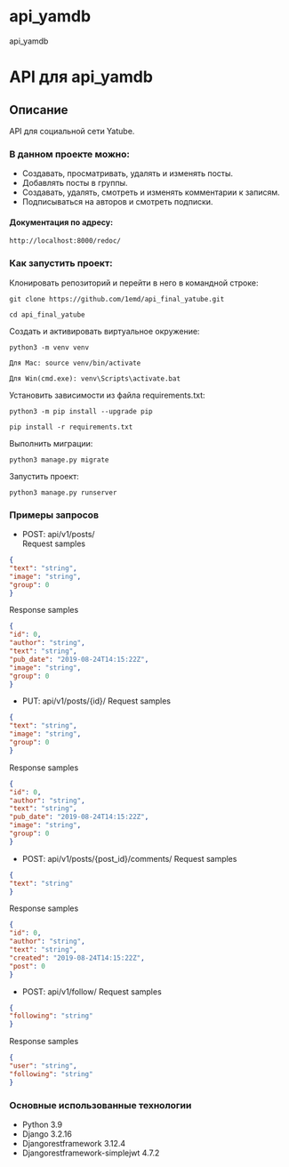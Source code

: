# api_yamdb
api_yamdb

# API для api_yamdb

## Описание

API для социальной сети Yatube.

### В данном проекте можно:
* Создавать, просматривать, удалять и изменять посты.
* Добавлять посты в группы.
* Создавать, удалять, смотреть и изменять комментарии к записям.
* Подписываться на авторов и смотреть подписки.

#### Документация по адресу:
```
http://localhost:8000/redoc/
```

### Как запустить проект:

Клонировать репозиторий и перейти в него в командной строке:

```
git clone https://github.com/1emd/api_final_yatube.git 
```

```
cd api_final_yatube
```

Cоздать и активировать виртуальное окружение:

```
python3 -m venv venv
```

```
Для Mac: source venv/bin/activate
```

```
Для Win(cmd.exe): venv\Scripts\activate.bat
```

Установить зависимости из файла requirements.txt:

```
python3 -m pip install --upgrade pip
```

```
pip install -r requirements.txt
```

Выполнить миграции:

```
python3 manage.py migrate
```

Запустить проект:

```
python3 manage.py runserver
```

### Примеры запросов
- POST: api/v1/posts/  
Request samples 
```json
{
"text": "string",
"image": "string",
"group": 0
} 
```
Response samples
```json
{
"id": 0,
"author": "string",
"text": "string",
"pub_date": "2019-08-24T14:15:22Z",
"image": "string",
"group": 0
}
```
- PUT: api/v1/posts/{id}/
Request samples 
```json
{
"text": "string",
"image": "string",
"group": 0
}
```
Response samples
```json
{
"id": 0,
"author": "string",
"text": "string",
"pub_date": "2019-08-24T14:15:22Z",
"image": "string",
"group": 0
}
```
- POST: api/v1/posts/{post_id}/comments/
Request samples
```json
{
"text": "string"
}
```
Response samples
```json
{
"id": 0,
"author": "string",
"text": "string",
"created": "2019-08-24T14:15:22Z",
"post": 0
}
```
- POST: api/v1/follow/
Request samples 
```json
{
"following": "string"
}
```
Response samples
```json
{
"user": "string",
"following": "string"
}
```

### Основные использованные технологии
- Python 3.9
- Django 3.2.16
- Djangorestframework 3.12.4
- Djangorestframework-simplejwt 4.7.2